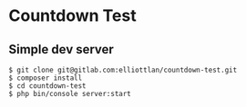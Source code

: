# Countdown Test



## Simple dev server
```
$ git clone git@gitlab.com:elliottlan/countdown-test.git
$ composer install
$ cd countdown-test
$ php bin/console server:start
```